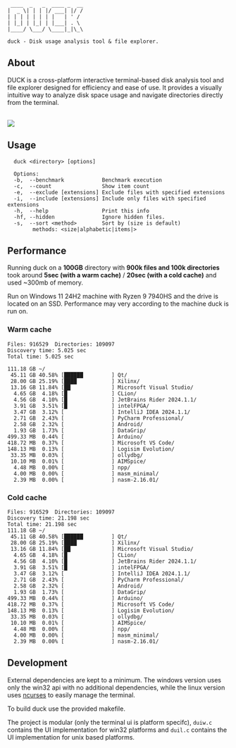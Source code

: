      ____  _   _  ____ _  __
    |  _ \| | | |/ ___| |/ /
    | | | | | | | |   | ' / 
    | |_| | |_| | |___| . \ 
    |____/ \___/ \____|_|\_\

    duck - Disk usage analysis tool & file explorer.

## About

DUCK is a cross-platform interactive terminal-based disk analysis tool and file explorer designed for efficiency and ease of use. It provides a visually intuitive way to analyze disk space usage and navigate directories directly from the terminal.

<br>

<img center src="imgs/duck.gif">

## Usage

```
  duck <directory> [options]

  Options:
  -b,  --benchmark            Benchmark execution
  -c,  --count                Show item count
  -e,  --exclude [extensions] Exclude files with specified extensions
  -i,  --include [extensions] Include only files with specified extensions
  -h,  --help                 Print this info
  -hf, --hidden               Ignore hidden files.
  -s,  --sort <method>        Sort by (size is default)
        methods: <size|alphabetic|items|>
```

## Performance
Running duck on a **100GB** directory with **900k files and 100k directories** took around **5sec (with a warm cache)** / **20sec (with a cold cache)** and used ~300mb of memory.

Run on Windows 11 24H2 machine with Ryzen 9 7940HS and the drive is located on an SSD. Performance may very according to the machine duck is run on.

### Warm cache
```
Files: 916529  Directories: 109097
Discovery time: 5.025 sec
Total time: 5.025 sec

111.18 GB ~/
 45.11 GB 40.58% [██████         ] Qt/
 28.00 GB 25.19% [████           ] Xilinx/
 13.16 GB 11.84% [██             ] Microsoft Visual Studio/
  4.65 GB  4.18% [█              ] CLion/
  4.56 GB  4.10% [█              ] JetBrains Rider 2024.1.1/
  3.91 GB  3.51% [█              ] intelFPGA/
  3.47 GB  3.12% [               ] IntelliJ IDEA 2024.1.1/
  2.71 GB  2.43% [               ] PyCharm Professional/
  2.58 GB  2.32% [               ] Android/
  1.93 GB  1.73% [               ] DataGrip/
499.33 MB  0.44% [               ] Arduino/
418.72 MB  0.37% [               ] Microsoft VS Code/
148.13 MB  0.13% [               ] Logisim Evolution/
 33.35 MB  0.03% [               ] ollydbg/
 10.10 MB  0.01% [               ] AIMSpice/
  4.48 MB  0.00% [               ] npp/
  4.00 MB  0.00% [               ] masm_minimal/
  2.39 MB  0.00% [               ] nasm-2.16.01/
```

### Cold cache
```
Files: 916529  Directories: 109097
Discovery time: 21.198 sec
Total time: 21.198 sec
111.18 GB ~/
 45.11 GB 40.58% [██████         ] Qt/
 28.00 GB 25.19% [████           ] Xilinx/
 13.16 GB 11.84% [██             ] Microsoft Visual Studio/
  4.65 GB  4.18% [█              ] CLion/
  4.56 GB  4.10% [█              ] JetBrains Rider 2024.1.1/
  3.91 GB  3.51% [█              ] intelFPGA/
  3.47 GB  3.12% [               ] IntelliJ IDEA 2024.1.1/
  2.71 GB  2.43% [               ] PyCharm Professional/
  2.58 GB  2.32% [               ] Android/
  1.93 GB  1.73% [               ] DataGrip/
499.33 MB  0.44% [               ] Arduino/
418.72 MB  0.37% [               ] Microsoft VS Code/
148.13 MB  0.13% [               ] Logisim Evolution/
 33.35 MB  0.03% [               ] ollydbg/
 10.10 MB  0.01% [               ] AIMSpice/
  4.48 MB  0.00% [               ] npp/
  4.00 MB  0.00% [               ] masm_minimal/
  2.39 MB  0.00% [               ] nasm-2.16.01/
```

## Development

External dependencies are kept to a minimum. The windows version uses only the win32 api with no additional dependencies, while the linux version uses [ncurses](https://invisible-island.net/ncurses/) to easily manage the terminal.

To build duck use the provided makefile.

The project is modular (only the terminal ui is platform specifc), `duiw.c` contains the UI implementation for win32 platforms and `duil.c` contains the UI implementation for unix based platforms. 